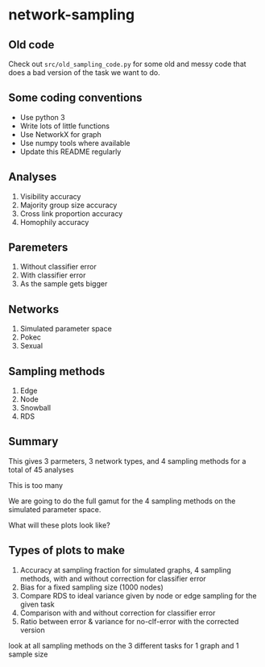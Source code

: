 # network-sampling

## Old code

Check out `src/old_sampling_code.py` for some old and messy code that does a bad version of the task we want to do.

## Some coding conventions

* Use python 3
* Write lots of little functions
* Use NetworkX for graph
* Use numpy tools where available
* Update this README regularly

## Analyses
1. Visibility accuracy
1. Majority group size accuracy
1. Cross link proportion accuracy
1. Homophily accuracy

## Paremeters
1. Without classifier error
1. With classifier error
1. As the sample gets bigger

## Networks
1. Simulated parameter space
1. Pokec
1. Sexual

## Sampling methods
1. Edge
1. Node
1. Snowball
1. RDS

## Summary

This gives 3 parmeters, 3 network types, and 4 sampling methods for a total of 45 analyses

This is too many

We are going to do the full gamut for the 4 sampling methods on the simulated parameter space.

What will these plots look like?

## Types of plots to make
1. Accuracy at sampling fraction for simulated graphs, 4 sampling methods, with and without correction for classifier error
1. Bias for a fixed sampling size (1000 nodes)
1. Compare RDS to ideal variance given by node or edge sampling for the given task
1. Comparison with and without correction for classifier error
1. Ratio between error & variance for no-clf-error with the corrected version



look at all sampling methods on the 3 different tasks for 1 graph and 1 sample size
